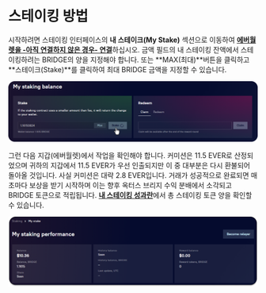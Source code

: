# 스테이킹 방법

시작하려면 스테이킹 인터페이스의 **내 스테이크(My Stake)** 섹션으로 이동하여 [**에버월렛을 -아직 연결하지 않은 경우- 연결**](../../../getting-started/how-to-connect-wallets.md#connect-wallets)하십시오. 금액 필드의 내 스테이킹 잔액에서 스테이킹하려는 BRIDGE의 양을 지정해야 합니다. 또는 **MAX(최대)**버튼을 클릭하고 **스테이크(Stake)**를 클릭하여 최대 BRIDGE 금액을 지정할 수 있습니다.

![](<../../../.gitbook/assets/image (44).png>)

그런 다음 지갑(에버월렛)에서 작업을 확인해야 합니다. 커미션은 11.5 EVER로 산정되었으며 귀하의 지갑에서 11.5 EVER가 우선 인출되지만 이 중 대부분은 다시 환불되어 돌아올 것입니다. 사실 커미션은 대략 2.8 EVER입니다. 거래가 성공적으로 완료되면 매 초마다 보상을 받기 시작하며 이는 향후 옥터스 브리지 수익 분배에서 소각되고 BRIDGE 토큰으로 적립됩니다. [**내 스테이킹 성과란**](../interface/my-staking-performance.md)에서 총 스테이킹 토큰 양을 확인할 수 있습니다.

![](<../../../.gitbook/assets/image (4).png>)
